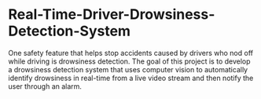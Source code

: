 # Real-Time-Driver-Drowsiness-Detection-System

One safety feature that helps stop accidents caused by drivers who nod off while driving is drowsiness detection. The goal of this project is to develop a drowsiness detection system that uses computer vision to automatically identify drowsiness in real-time from a live video stream and then notify the user through an alarm.
